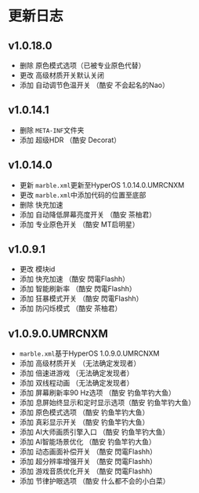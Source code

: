 # 更新日志

## v1.0.18.0
- 删除 原色模式选项（已被专业原色代替）
- 更改 高级材质开关默认关闭
- 添加 自动调节色温开关 （酷安 不会起名的Nao）

## v1.0.14.1
- 删除 `META-INF`文件夹
- 添加 超级HDR （酷安 Decorat）

## v1.0.14.0
- 更新 `marble.xml`更新至HyperOS 1.0.14.0.UMRCNXM
- 更改 `marble.xml`中添加代码的位置至底部
- 删除 快充加速
- 添加 自动降低屏幕亮度开关 （酷安 茶柚君）
- 添加 专业原色开关 （酷安 MT启明星）

## v1.0.9.1
- 更改 模块id
- 添加 快充加速 （酷安 閃電Flashh）
- 添加 智能刷新率 （酷安 閃電Flashh）
- 添加 狂暴模式开关 （酷安 閃電Flashh）
- 添加 防闪烁模式 （酷安 茶柚君）

## v1.0.9.0.UMRCNXM
- `marble.xml`基于HyperOS 1.0.9.0.UMRCNXM
- 添加 高级材质开关 （无法确定发现者）
- 添加 倍速进游戏 （无法确定发现者）
- 添加 双线程动画 （无法确定发现者）
- 添加 屏幕刷新率90 Hz选项 （酷安 钓鱼竿钓大鱼）
- 添加 息屏始终显示和定时显示选项（酷安 钓鱼竿钓大鱼）
- 添加 原色模式选项 （酷安 钓鱼竿钓大鱼）
- 添加 真彩显示开关 （酷安 钓鱼竿钓大鱼）
- 添加 AI大师画质引擎入口 （酷安 钓鱼竿钓大鱼）
- 添加 AI智能场景优化 （酷安 钓鱼竿钓大鱼）
- 添加 动态画面补偿开关 （酷安 閃電Flashh）
- 添加 超分辨率增强开关 （酷安 閃電Flashh）
- 添加 游戏音质优化开关 （酷安 閃電Flashh）
- 添加 节律护眼选项 （酷安 什么都不会的小白菜）